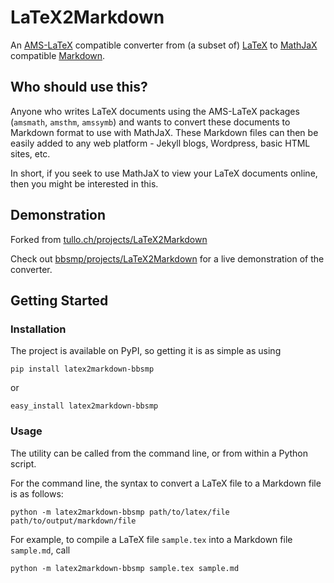 # LaTeX2Markdown

An [AMS-LaTeX][amslatex] compatible converter from (a subset of) [LaTeX][latex] to [MathJaX][mathjax] compatible [Markdown][markdown].

[amslatex]: http://en.wikipedia.org/wiki/AMS-LaTeX
[latex]: http://www.latex-project.org/
[mathjax]: http://www.mathjax.org/
[markdown]: http://daringfireball.net/projects/markdown/
[pandoc]: http://johnmacfarlane.net/pandoc/
## Who should use this?

Anyone who writes LaTeX documents using the AMS-LaTeX packages (`amsmath`, `amsthm`, `amssymb`) and wants to convert these documents to Markdown format to use with MathJaX.  These Markdown files can then be easily added to any web platform - Jekyll blogs, Wordpress, basic HTML sites, etc. 

In short, if you seek to use MathJaX to view your LaTeX documents online, then you might be interested in this.

## Demonstration

Forked from [tullo.ch/projects/LaTeX2Markdown](http://tullo.ch/projects/LaTeX2Markdown)

Check out [bbsmp/projects/LaTeX2Markdown](https://github.com/bbsmp/LaTeX2Markdown.git) for a live demonstration of the converter.


## Getting Started

### Installation

The project is available on PyPI, so getting it is as simple as using 

    pip install latex2markdown-bbsmp
    
or 

    easy_install latex2markdown-bbsmp

### Usage

The utility can be called from the command line, or from within a Python script.

For the command line, the syntax to convert a LaTeX file to a Markdown file is as follows:

    python -m latex2markdown-bbsmp path/to/latex/file path/to/output/markdown/file

For example, to compile a LaTeX file `sample.tex` into a Markdown file `sample.md`, call

    python -m latex2markdown-bbsmp sample.tex sample.md